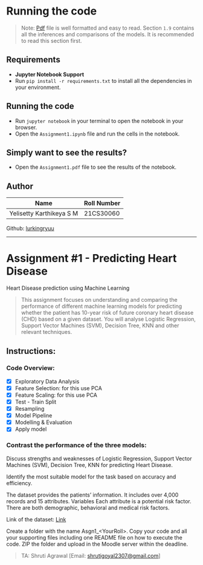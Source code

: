 # Running the code
> Note: [Pdf](Assignment1.pdf) file is well formatted and easy to read. Section `1.9` contains all the inferences and comparisons of the models. It is recommended to read this section first.

## Requirements
- **Jupyter Notebook Support**
- Run `pip install -r requirements.txt` to install all the dependencies in your environment.

## Running the code
- Run `jupyter notebook` in your terminal to open the notebook in your browser.
- Open the `Assignment1.ipynb` file and run the cells in the notebook.

## Simply want to see the results?
- Open the `Assignment1.pdf` file to see the results of the notebook.

## Author

|Name                       | Roll Number   |
|---                        |---            |
|Yelisetty Karthikeya S M   | 21CS30060     |

Github: [lurkingryuu](https://github.com/lurkingryuu)

---
# Assignment #1 - Predicting Heart Disease
Heart Disease prediction using Machine Learning

> This assignment focuses on understanding and comparing the performance of different machine learning models for predicting whether the patient has 10-year risk of future coronary heart disease (CHD) based on a given dataset. You will analyse Logistic Regression, Support Vector Machines (SVM), Decision Tree,  KNN and other relevant techniques.


## Instructions:

### Code Overview:
- [x] Exploratory Data Analysis
- [x] Feature Selection: for this use PCA 
- [x] Feature Scaling: for this use PCA
- [x] Test - Train Split
- [x] Resampling
- [x] Model Pipeline
- [x] Modelling & Evaluation
- [x] Apply model

### Contrast the performance of the three models:
Discuss strengths and weaknesses of  Logistic Regression, Support Vector Machines (SVM), Decision Tree,  KNN  for predicting Heart Disease.

Identify the most suitable model for the task based on accuracy and efficiency.

The dataset provides the patients’ information. It includes over 4,000 records and 15 attributes. Variables Each attribute is a potential risk factor. There are both demographic, behavioral and medical risk factors.

Link of the dataset: [Link](https://drive.google.com/drive/folders/1cUcAkM2EawL1JW4ZW4q6ieKiQDDvhHLn?usp=sharing)

Create a folder with the name Asgn1_\<YourRoll>. Copy your code and all your supporting files including one README file on how to execute the code. ZIP the folder and upload in the Moodle server within the deadline.

> TA: Shruti Agrawal [Email: shrutigoyal2307@gmail.com]

